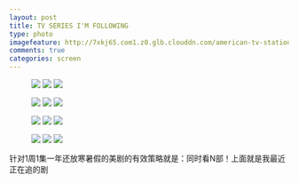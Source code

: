 ```yaml
---
layout: post
title: TV SERIES I'M FOLLOWING
type: photo
imagefeature: http://7xkj65.com1.z0.glb.clouddn.com/american-tv-stations.jpg?imageMogr2/thumbnail/!50p
comments: true
categories: screen
---
```


<figure class="third">
	<a href="http://7xkj65.com1.z0.glb.clouddn.com/tyrant.jpg"><img src="http://7xkj65.com1.z0.glb.clouddn.com/tyrant.jpg?imageMogr2/thumbnail/!30p"></a>
	<a href="http://7xkj65.com1.z0.glb.clouddn.com/thewalkingdead.jpg"><img src="http://7xkj65.com1.z0.glb.clouddn.com/thewalkingdead.jpg?imageMogr2/thumbnail/!30p"></a>
	<a href="http://7xkj65.com1.z0.glb.clouddn.com/thestrain.jpg"><img src="http://7xkj65.com1.z0.glb.clouddn.com/thestrain.jpg?imageMogr2/thumbnail/!30p"></a>
</figure>

<figure class="third">
	<a href="http://7xkj65.com1.z0.glb.clouddn.com/theamericans.jpg"><img src="http://7xkj65.com1.z0.glb.clouddn.com/theamericans.jpg?imageMogr2/thumbnail/!30p"></a>
    	<a href="http://7xkj65.com1.z0.glb.clouddn.com/personofinterest.jpg"><img src="http://7xkj65.com1.z0.glb.clouddn.com/personofinterest.jpg?imageMogr2/thumbnail/!30p"></a>
    	<a href="http://7xkj65.com1.z0.glb.clouddn.com/manhattan.jpg"><img src="http://7xkj65.com1.z0.glb.clouddn.com/manhattan.jpg?imageMogr2/thumbnail/!30p"></a>
</figure>

<figure class="third">
	<a href="http://7xkj65.com1.z0.glb.clouddn.com/houseofcards.jpg"><img src="http://7xkj65.com1.z0.glb.clouddn.com/houseofcards.jpg?imageMogr2/thumbnail/!30p"></a>
    <a href="http://7xkj65.com1.z0.glb.clouddn.com/hgawm.jpg"><img src="http://7xkj65.com1.z0.glb.clouddn.com/hgawm.jpg?imageMogr2/thumbnail/!30p"></a>
    <a href="http://7xkj65.com1.z0.glb.clouddn.com/homelandb.jpg"><img src="http://7xkj65.com1.z0.glb.clouddn.com/homelandb.jpg?imageMogr2/thumbnail/!30p"></a>
</figure>

<figure class="third">
	<a href="http://7xkj65.com1.z0.glb.clouddn.com/gameofthrones.jpg"><img src="http://7xkj65.com1.z0.glb.clouddn.com/gameofthrones.jpg?imageMogr2/thumbnail/!30p"></a>
    <a href="http://7xkj65.com1.z0.glb.clouddn.com/fargo.jpg"><img src="http://7xkj65.com1.z0.glb.clouddn.com/fargo.jpg?imageMogr2/thumbnail/!30p"></a>
    <a href="http://7xkj65.com1.z0.glb.clouddn.com/banshee.jpg"><img src="http://7xkj65.com1.z0.glb.clouddn.com/banshee.jpg?imageMogr2/thumbnail/!30p"></a>
</figure>

针对1周1集一年还放寒暑假的美剧的有效策略就是：同时看N部！上面就是我最近正在追的剧